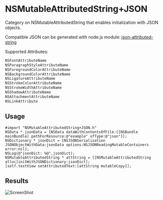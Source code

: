 NSMutableAttributedString+JSON
==============================

Category on NSMutableAttributedString that enables initialization with JSON objects.

Compatible JSON can be generated with node.js module: [json-attributed-string](https://github.com/iksnae/json-attributed-string)

Supported Attributes:
```objective-c
NSFontAttributeName
NSParagraphStyleAttributeName
NSForegroundColorAttributeName
NSBackgroundColorAttributeName
NSLigatureAttributeName
NSStrokeColorAttributeName
NSStrokeWidthAttributeName
NSShadowAttributeName
NSAttachmentAttributeName
NSLinkAttribute
```

Usage
--------------

```smartalk
#import "NSMutableAttributedString+JSON.h"
NSData * jsonData = [NSData dataWithContentsOfFile:[[NSBundle mainBundle] pathForResource:@"example" ofType:@"json"]];
NSDictionary * jsonDict = [NSJSONSerialization JSONObjectWithData:jsonData options:NSJSONReadingMutableContainers error:nil];
NSLog(@"jsonDict: %@",jsonDict);
NSMutableAttributedString * attString = [[NSMutableAttributedString alloc]initWithJSONDictionary:jsonDict];
[self.textView setAttributedText:[attString mutableCopy]];
```



Results
--------------
![ScreenShot](https://raw.github.com/iksnae/NSMutableAttributedString_JSON/master/ss1.png)
